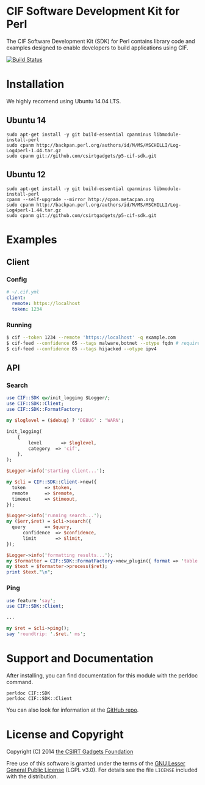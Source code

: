# CIF Software Development Kit for Perl
The CIF Software Development Kit (SDK) for Perl contains library code and examples designed to enable developers to build applications using CIF.

[![Build Status](https://travis-ci.org/csirtgadgets/p5-cif-sdk.png?branch=master)](https://travis-ci.org/csirtgadgets/p5-cif-sdk)

# Installation
We highly recomend using Ubuntu 14.04 LTS.
## Ubuntu 14
 ```
 sudo apt-get install -y git build-essential cpanminus libmodule-install-perl
 sudo cpanm http://backpan.perl.org/authors/id/M/MS/MSCHILLI/Log-Log4perl-1.44.tar.gz 
 sudo cpanm git://github.com/csirtgadgets/p5-cif-sdk.git
 ```

## Ubuntu 12
 ```
 sudo apt-get install -y git build-essential cpanminus libmodule-install-perl
 cpanm --self-upgrade --mirror http://cpan.metacpan.org
 sudo cpanm http://backpan.perl.org/authors/id/M/MS/MSCHILLI/Log-Log4perl-1.44.tar.gz
 sudo cpanm git://github.com/csirtgadgets/p5-cif-sdk.git
 ```

# Examples
## Client
### Config
  ```yaml
  # ~/.cif.yml
  client:
    remote: https://localhost
    token: 1234
  ```
### Running
  ```bash
  $ cif --token 1234 --remote 'https://localhost' -q example.com
  $ cif-feed --confidence 65 --tags malware,botnet --otype fqdn # requires a --write enabled token
  $ cif-feed --confidence 85 --tags hijacked --otype ipv4
  ```
  
## API
### Search
  ```perl
  use CIF::SDK qw/init_logging $Logger/;
  use CIF::SDK::Client;
  use CIF::SDK::FormatFactory;

  my $loglevel = ($debug) ? 'DEBUG' : 'WARN';

  init_logging(
      { 
          level       => $loglevel,
          category	=> 'cif',
      },
  );

  $Logger->info('starting client...');

  my $cli = CIF::SDK::Client->new({
    token       => $token,
    remote      => $remote,
    timeout     => $timeout,
  });
 
  $Logger->info('running search...');
  my ($err,$ret) = $cli->search({
  	query       => $query,
        confidence  => $confidence,
        limit       => $limit,
  });
  
  $Logger->info('formatting results...');
  my $formatter = CIF::SDK::FormatFactory->new_plugin({ format => 'table' });
  my $text = $formatter->process($ret);
  print $text."\n";
  ```
### Ping
  ```perl
  use feature 'say';
  use CIF::SDK::Client;
  
  ...
  
  my $ret = $cli->ping();
  say 'roundtrip: '.$ret.' ms';
  ```

# Support and Documentation

After installing, you can find documentation for this module with the
perldoc command.

    perldoc CIF::SDK
    perldoc CIF::SDK::Client

You can also look for information at the [GitHub repo](https://github.com/csirtgadgets/p5-cif-sdk).

# License and Copyright

Copyright (C) 2014 [the CSIRT Gadgets Foundation](http://csirtgadgets.org)

Free use of this software is granted under the terms of the [GNU Lesser General Public License](https://www.gnu.org/licenses/lgpl.html) (LGPL v3.0). For details see the file ``LICENSE`` included with the distribution.

